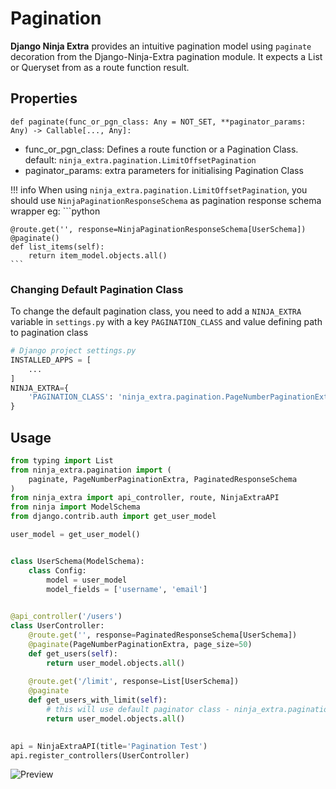 # **Pagination**

**Django Ninja Extra** provides an intuitive pagination model using `paginate` decoration from the Django-Ninja-Extra pagination module. It expects a List or Queryset from as a route function result.

## **Properties**

`def paginate(func_or_pgn_class: Any = NOT_SET, **paginator_params: Any) -> Callable[..., Any]:`

- func_or_pgn_class: Defines a route function or a Pagination Class. default: `ninja_extra.pagination.LimitOffsetPagination`
- paginator_params: extra parameters for initialising Pagination Class

!!! info
    When using `ninja_extra.pagination.LimitOffsetPagination`, you should use `NinjaPaginationResponseSchema` as pagination response schema wrapper
    eg: 
    ```python
    
    @route.get('', response=NinjaPaginationResponseSchema[UserSchema])
    @paginate()
    def list_items(self):
        return item_model.objects.all()
    ```

### Changing Default Pagination Class
To change the default pagination class, you need to add a `NINJA_EXTRA` variable in `settings.py` with a key `PAGINATION_CLASS` and value defining path to pagination class
```python
# Django project settings.py
INSTALLED_APPS = [
    ...
]
NINJA_EXTRA={
    'PAGINATION_CLASS': 'ninja_extra.pagination.PageNumberPaginationExtra'
}
```

## **Usage**
```python
from typing import List
from ninja_extra.pagination import (
    paginate, PageNumberPaginationExtra, PaginatedResponseSchema
)
from ninja_extra import api_controller, route, NinjaExtraAPI
from ninja import ModelSchema
from django.contrib.auth import get_user_model

user_model = get_user_model()


class UserSchema(ModelSchema):
    class Config:
        model = user_model
        model_fields = ['username', 'email']

        
@api_controller('/users')
class UserController:
    @route.get('', response=PaginatedResponseSchema[UserSchema])
    @paginate(PageNumberPaginationExtra, page_size=50)
    def get_users(self):
        return user_model.objects.all()
    
    @route.get('/limit', response=List[UserSchema])
    @paginate
    def get_users_with_limit(self):
        # this will use default paginator class - ninja_extra.pagination.LimitOffsetPagination
        return user_model.objects.all()

    
api = NinjaExtraAPI(title='Pagination Test')
api.register_controllers(UserController)
```

![Preview](../images/pagination_example.gif)
